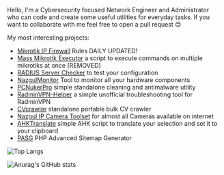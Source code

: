 Hello, I'm a Cybersecurity focused Network Engineer and Administrator who can code and create some useful utilities for everyday tasks.
If you want to collaborate with me feel free to open a pull request 😊

My most interesting projects:
- <a href="https://github.com/NazgulCoder/Mikrotik-IP-Firewall" target="_blank">Mikrotik IP Firewall</a> Rules DAILY UPDATED!
- <a href="https://github.com/NazgulCoder/Mass-Mikrotik-Executor" target="_blank">Mass Mikrotik Executor</a> a script to execute commands on multiple mikrotiks at once [REMOVED]
- <a href="https://github.com/NazgulCoder/RADIUS-Server-Checker" target="_blank">RADIUS Server Checker</a> to test your configuration
- <a href="https://github.com/NazgulCoder/NazgulMonitor" target="_blank">NazgulMonitor</a> Tool to monitor all your hardware components
- <a href="https://github.com/NazgulCoder/PCNukerPro" target="_blank">PCNukerPro</a> simple standalone cleaning and antimalware utility
- <a href="https://github.com/NazgulCoder/RadminVPN-Helper" target="_blank">RadminVPN-Helper</a> a simple unofficial troubleshooting tool for RadminVPN
- <a href="https://github.com/NazgulCoder/CVcrawler" target="_blank">CVcrawler</a> standalone portable bulk CV crawler
- <a href="https://github.com/NazgulCoder/Nazgul-IP-Camera-Toolset" target="_blank">Nazgul IP Camera Toolset</a> for almost all Cameras available on internet
- <a href="https://github.com/NazgulCoder/AHKTranslate" target="_blank">AHKTranslate</a> simple AHK script to translate your selection and set it to your clipboard
- <a href="https://github.com/NazgulCoder/PASG/" target="_blank">PASG</a> PHP Advanced Sitemap Generator

 

![Top Langs](https://github-readme-stats.vercel.app/api/top-langs/?username=NazgulCoder&theme=tokyonight)

![Anurag's GitHub stats](https://github-readme-stats.vercel.app/api?username=NazgulCoder&theme=tokyonight&show_icons=true)
